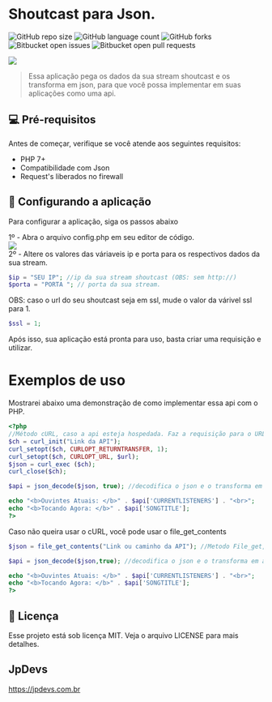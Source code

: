 # Shoutcast para Json.


![GitHub repo size](https://img.shields.io/github/repo-size/JpDevs/Shoutcast-data-to-json?style=for-the-badge)
![GitHub language count](https://img.shields.io/github/languages/count/JpDevs/Shoutcast-data-to-json?style=for-the-badge)
![GitHub forks](https://img.shields.io/github/forks/JpDevs/Shoutcast-data-to-json?style=for-the-badge)
![Bitbucket open issues](https://img.shields.io/bitbucket/issues/JpDevs/Shoutcast-data-to-json?style=for-the-badge)
![Bitbucket open pull requests](https://img.shields.io/bitbucket/pr-raw/JpDevs/Shoutcast-data-to-json?style=for-the-badge)

<img src="https://image.prntscr.com/image/oLQVT0X2SGWzICHXrr-3uA.png">

> Essa aplicação pega os dados da sua stream shoutcast e os transforma em json, para que você possa implementar em suas aplicações como uma api.

## 💻 Pré-requisitos

Antes de começar, verifique se você atende aos seguintes requisitos:
* PHP 7+
* Compatibilidade com Json
* Request's liberados no firewall

## 🚀 Configurando a aplicação

Para configurar a aplicação, siga os passos abaixo

1º - Abra o arquivo config.php em seu editor de código.
<br>
<img src="https://image.prntscr.com/image/fBhGaMwoRg-Y3WGIUEit2Q.png"></img>
<br>
2º - Altere os valores das váriaveis ip e porta para os respectivos dados da sua stream.
```php
$ip = "SEU IP"; //ip da sua stream shoutcast (OBS: sem http://)
$porta = "PORTA "; // porta da sua stream.
```

OBS: caso o url do seu shoutcast seja em ssl, mude o valor da várivel ssl para 1.
```PHP
$ssl = 1;
```

Após isso, sua aplicação está pronta para uso, basta criar uma requisição e utilizar.

# Exemplos de uso
Mostrarei abaixo uma demonstração de como implementar essa api com o PHP.

```PHP
<?php
//Método cURL, caso a api esteja hospedada. Faz a requisição para o URL desejado. (Usar apenas URL)
$ch = curl_init("Link da API");
curl_setopt($ch, CURLOPT_RETURNTRANSFER, 1);
curl_setopt($ch, CURLOPT_URL, $url);
$json = curl_exec ($ch);
curl_close($ch);

$api = json_decode($json, true); //decodifica o json e o transforma em associativo.

echo "<b>Ouvintes Atuais: </b>" . $api['CURRENTLISTENERS'] . "<br>";
echo "<b>Tocando Agora: </b>" . $api['SONGTITLE'];
?>

```
Caso não queira usar o cURL, você pode usar o file_get_contents
```PHP
$json = file_get_contents("Link ou caminho da API"); //Metodo File_get, funciona tanto em URL quanto em caminho de arquivo

$api = json_decode($json,true); //decodifica o json e o transforma em associativo.

echo "<b>Ouvintes Atuais: </b>" . $api['CURRENTLISTENERS'] . "<br>";
echo "<b>Tocando Agora: </b>" . $api['SONGTITLE'];
?>
```

## 📝 Licença

Esse projeto está sob licença MIT. Veja o arquivo LICENSE para mais detalhes.

## JpDevs
<a href="https://jpdevs.com.br">https://jpdevs.com.br</a>
